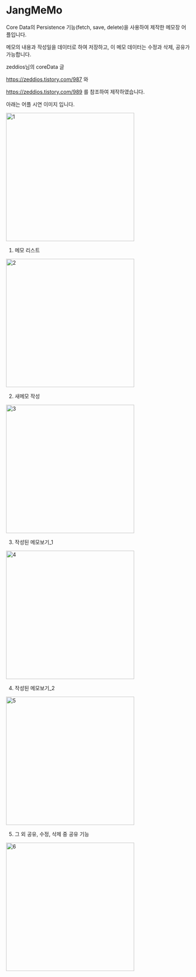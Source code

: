 # JangMeMo


  Core Data의 Persistence 기능(fetch, save, delete)을 사용하여 제작한 메모장 어플입니다.
  
  메모의 내용과 작성일을 데이터로 하여 저장하고, 이 메모 데이터는 수정과 삭제, 공유가 가능합니다.
  
  
  
  
  zeddios님의 coreData 글
  
  https://zeddios.tistory.com/987 와
  
  https://zeddios.tistory.com/989 를 참조하여 제작하였습니다.
  
  아래는 어플 시연 이미지 입니다.
  
  


<img width="350" alt="1" src="https://user-images.githubusercontent.com/37135479/105853346-eca31080-6028-11eb-9c77-3bf0721cbce7.png">






  1. 메모 리스트

<img width="350" alt="2" src="https://user-images.githubusercontent.com/37135479/105853393-fd538680-6028-11eb-9f6a-58c0ea065368.png">






  2. 새메모 작성

<img width="350" alt="3" src="https://user-images.githubusercontent.com/37135479/105853505-1fe59f80-6029-11eb-9b18-09cfba003827.png">






  3. 작성된 메모보기_1
  
<img width="350" alt="4" src="https://user-images.githubusercontent.com/37135479/105853565-32f86f80-6029-11eb-934b-f30017f94563.png">






  4. 작성된 메모보기_2

<img width="350" alt="5" src="https://user-images.githubusercontent.com/37135479/105853692-4a375d00-6029-11eb-9916-b3577549c2a9.png">






  5. 그 외 공유, 수정, 삭제 중 공유 기능
  
  <img width="350" alt="6" src="https://user-images.githubusercontent.com/37135479/105853734-5a4f3c80-6029-11eb-99a0-913c805d5ccc.png">

